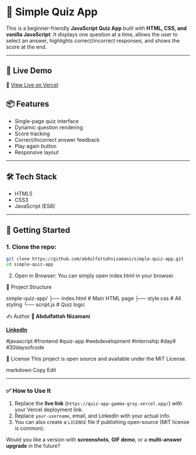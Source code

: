 # 🎯 Simple Quiz App

This is a beginner-friendly **JavaScript Quiz App** built with **HTML, CSS, and vanilla JavaScript**. It displays one question at a time, allows the user to select an answer, highlights correct/incorrect responses, and shows the score at the end.

---

## 📸 Live Demo

🔗 [View Live on Vercel](https://quiz-app-gamma-gray.vercel.app/)  



## 📦 Features

- Single-page quiz interface
- Dynamic question rendering
- Score tracking
- Correct/Incorrect answer feedback
- Play again button
- Responsive layout

---

## 🛠️ Tech Stack

- HTML5
- CSS3
- JavaScript (ES6)

---

## 🚀 Getting Started

### 1. Clone the repo:
```bash
git clone https://github.com/abdulfattahnizamani/simple-quiz-app.git
cd simple-quiz-app
```
2. Open in Browser:
You can simply open index.html in your browser.

📁 Project Structure

simple-quiz-app/
├── index.html        # Main HTML page
├── style.css         # All styling
└── script.js         # Quiz logic


✍️ Author
**👤 Abdulfattah Nizamani**

**[LinkedIn](https://linkedin.com/in/fattahniz)**


#javascript #frontend #quiz-app #webdevelopment #internship #day9 #30daysofcode

📃 License
This project is open source and available under the MIT License.

markdown
Copy
Edit

---

### ✅ How to Use It
1. Replace the **live link** (`https://quiz-app-gamma-gray.vercel.app/`) with your Vercel deployment link.
2. Replace `your-username`, email, and LinkedIn with your actual info.
3. You can also create a `LICENSE` file if publishing open-source (MIT license is common).

Would you like a version with **screenshots**, **GIF demo**, or a **multi-answer upgrade** in the future?
